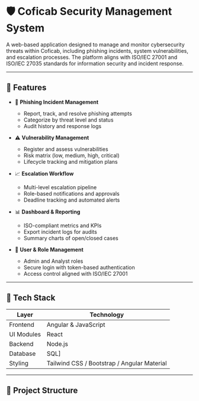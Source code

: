 # 🛡️ Coficab Security Management System

A web-based application designed to manage and monitor cybersecurity threats within Coficab, including phishing incidents, system vulnerabilities, and escalation processes. The platform aligns with ISO/IEC 27001 and ISO/IEC 27035 standards for information security and incident response.

---

## 📌 Features

- 🔐 **Phishing Incident Management**
  - Report, track, and resolve phishing attempts
  - Categorize by threat level and status
  - Audit history and response logs

- ⚠️ **Vulnerability Management**
  - Register and assess vulnerabilities
  - Risk matrix (low, medium, high, critical)
  - Lifecycle tracking and mitigation plans

- 📈 **Escalation Workflow**
  - Multi-level escalation pipeline
  - Role-based notifications and approvals
  - Deadline tracking and automated alerts

- 📊 **Dashboard & Reporting**
  - ISO-compliant metrics and KPIs
  - Export incident logs for audits
  - Summary charts of open/closed cases

- 👤 **User & Role Management**
  - Admin and  Analyst roles
  - Secure login with token-based authentication
  - Access control aligned with ISO/IEC 27001

---

## 🧰 Tech Stack

| Layer      | Technology         |
|------------|--------------------|
| Frontend   | Angular & JavaScript |
| UI Modules | React              |
| Backend    | Node.js |
| Database   | SQL] |
| Styling    | Tailwind CSS / Bootstrap / Angular Material |

---

## 📁 Project Structure

